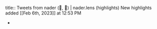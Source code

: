 title:: Tweets from nader (🧱, 🚀) | nader.lens (highlights)
New highlights added [[Feb 6th, 2023]] at 12:53 PM

-